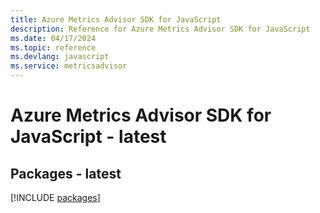 ```yaml
---
title: Azure Metrics Advisor SDK for JavaScript
description: Reference for Azure Metrics Advisor SDK for JavaScript
ms.date: 04/17/2024
ms.topic: reference
ms.devlang: javascript
ms.service: metricsadvisor
---
```

# Azure Metrics Advisor SDK for JavaScript - latest
## Packages - latest
[!INCLUDE [packages](metrics-advisor-index.md)]
